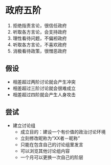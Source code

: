 # 政府五阶

1. 拒绝指责言论，很信任政府
2. 听取各方言论，会支持政府
3. 理性看待问题，不偏袒政府
4. 听取各方言论，不喜欢政府
5. 消极看待政策，很憎恶政府

## 假设

- 相差超过两阶讨论就会产生冲突
- 相差超过三阶讨论就会很难成立
- 相差超过四阶就会产生人身攻击

## 尝试

- 建立讨论组
	- 成立目的：建设一个有价值的政治讨论环境
	- 立刻修改昵称为“XX者－昵称”
	- 只能在包含自己的讨论组里发言
	- 可以浏览其他讨论组内容
	- 一个月可以更换一次自己的阶层
